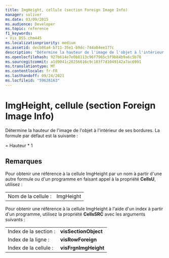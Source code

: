 ```yaml
---
title: ImgHeight, cellule (section Foreign Image Info)
manager: soliver
ms.date: 03/09/2015
ms.audience: Developer
ms.topic: reference
f1_keywords:
- Vis_DSS.chm445
ms.localizationpriority: medium
ms.assetid: decb86a4-b711-35e1-b9dc-744a84ee177c
description: "Détermine la hauteur de l'image de l'objet à l'intérieur de ses bordures. La formule par défaut est la suivante :"
ms.openlocfilehash: 927b614e7e0b8113c96f7965c5f9b84b9a6c5b78
ms.sourcegitcommit: a1d9041c20256616c9c183f7d1049142a7ac6991
ms.translationtype: MT
ms.contentlocale: fr-FR
ms.lasthandoff: 09/24/2021
ms.locfileid: "59628163"
---
```

# <a name="imgheight-cell-foreign-image-info-section"></a>ImgHeight, cellule (section Foreign Image Info)

Détermine la hauteur de l'image de l'objet à l'intérieur de ses bordures. La formule par défaut est la suivante :
  
= Hauteur \* 1
  
## <a name="remarks"></a>Remarques

Pour obtenir une référence à la cellule ImgHeight par un nom à partir d'une autre formule ou d'un programme en faisant appel à la propriété **CellsU**, utilisez : 
  
|||
|:-----|:-----|
| Nom de la cellule :  <br/> | ImgHeight  <br/> |
   
Pour obtenir une référence à la cellule ImgHeight à l'aide d'un index à partir d'un programme, utilisez la propriété **CellsSRC** avec les arguments suivants : 
  
|||
|:-----|:-----|
| Index de la section :  <br/> |**visSectionObject** <br/> |
| Index de la ligne :  <br/> |**visRowForeign** <br/> |
| Index de la cellule :  <br/> |**visFrgnImgHeight** <br/> |
   

